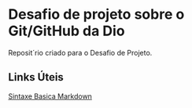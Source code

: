 #  Desafio de projeto  sobre o Git/GitHub da Dio
Reposit´rio criado para o  Desafio de Projeto.

## Links  Úteis
[Sintaxe Basica Markdown](https://www.markdownguide.org/basic-syntax/)
